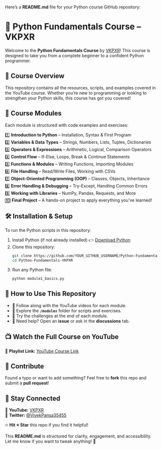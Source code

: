 Here’s a **README.md** file for your Python course GitHub repository:  

# 🚀 Python Fundamentals Course – VKPXR  
Welcome to the **Python Fundamentals Course** by [VKPXR](https://www.youtube.com/@vkpxr)! This course is designed to take you from a complete beginner to a confident Python programmer.  

## 📌 Course Overview  
This repository contains all the resources, scripts, and examples covered in the YouTube course. Whether you’re new to programming or looking to strengthen your Python skills, this course has got you covered!  

## 📂 Course Modules  
Each module is structured with code examples and exercises:  

1️⃣ **Introduction to Python** – Installation, Syntax & First Program  
2️⃣ **Variables & Data Types** – Strings, Numbers, Lists, Tuples, Dictionaries  
3️⃣ **Operators & Expressions** – Arithmetic, Logical, Comparison Operators  
4️⃣ **Control Flow** – If-Else, Loops, Break & Continue Statements  
5️⃣ **Functions & Modules** – Writing Functions, Importing Modules  
6️⃣ **File Handling** – Read/Write Files, Working with CSVs  
7️⃣ **Object-Oriented Programming (OOP)** – Classes, Objects, Inheritance  
8️⃣ **Error Handling & Debugging** – Try-Except, Handling Common Errors  
9️⃣ **Working with Libraries** – NumPy, Pandas, Requests, and More  
🔟 **Final Project** – A hands-on project to apply everything you've learned!  

## 🛠 Installation & Setup  
To run the Python scripts in this repository:  

1. Install Python (if not already installed) 👉 [Download Python](https://www.python.org/downloads/)  
2. Clone this repository:  
   ```bash
   git clone https://github.com/YOUR_GITHUB_USERNAME/Python-Fundamentals-VKPXR.git
   cd Python-Fundamentals-VKPXR
   ```
3. Run any Python file:  
   ```bash
   python module1_basics.py
   ```

## 📜 How to Use This Repository  
- 📖 Follow along with the YouTube videos for each module.  
- 📂 Explore the **`/modules`** folder for scripts and exercises.  
- 📝 Try the challenges at the end of each module.  
- 💬 Need help? Open an **issue** or ask in the **discussions** tab.  

## 📺 Watch the Full Course on YouTube  
📌 **Playlist Link:** [YouTube Course Link](https://www.youtube.com/playlist?list=PLz1ECM_IpRiyjI3SS1Q-_er7mYEWUbH2V)  

## 🤝 Contribute  
Found a typo or want to add something? Feel free to **fork** this repo and submit a **pull request**!  

## 📢 Stay Connected  
📌 **YouTube:** [VKPXR](https://www.youtube.com/@vkpxr)  
📌 **Twitter:** [@VivekPansa35455](https://x.com/VivekPansa35455)  

🔥 **Hit ⭐ Star** this repo if you find it helpful!  

This **README.md** is structured for clarity, engagement, and accessibility. Let me know if you want to tweak anything! 🚀
